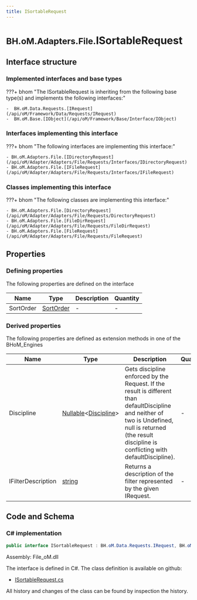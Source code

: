 ```yaml
---
title: ISortableRequest
---
```


# <small>BH.oM.Adapters.File.</small>**ISortableRequest**



## Interface structure

### Implemented interfaces and base types

???+ bhom "The ISortableRequest is inheriting from the following base type(s) and implements the following interfaces:"

    -  BH.oM.Data.Requests.[IRequest](/api/oM/Framework/Data/Requests/IRequest)
    -  BH.oM.Base.[IObject](/api/oM/Framework/Base/Interface/IObject)


### Interfaces implementing this interface

???+ bhom "The following interfaces are implementing this interface:"

    - BH.oM.Adapters.File.[IDirectoryRequest](/api/oM/Adapter/Adapters/File/Requests/Interfaces/IDirectoryRequest)
    - BH.oM.Adapters.File.[IFileRequest](/api/oM/Adapter/Adapters/File/Requests/Interfaces/IFileRequest)


### Classes implementing this interface

???+ bhom "The following classes are implementing this interface:"

    - BH.oM.Adapters.File.[DirectoryRequest](/api/oM/Adapter/Adapters/File/Requests/DirectoryRequest)
    - BH.oM.Adapters.File.[FileDirRequest](/api/oM/Adapter/Adapters/File/Requests/FileDirRequest)
    - BH.oM.Adapters.File.[FileRequest](/api/oM/Adapter/Adapters/File/Requests/FileRequest)


## Properties



### Defining properties

The following properties are defined on the interface

| Name             | Type             | Description      | Quantity         |
|------------------|------------------|------------------|------------------|
| SortOrder | [SortOrder](/api/oM/Adapter/Adapters/File/enums/SortOrder) | - | - |


### Derived properties

The following properties are defined as extension methods in one of the BHoM_Engines

| Name             | Type             | Description      | Quantity         | Engine           |
|------------------|------------------|------------------|------------------|------------------|
| Discipline | [Nullable](https://learn.microsoft.com/en-us/dotnet/api/System.Nullable-1?view=netstandard-2.0)&lt;[Discipline](/api/oM/Adapter/Adapters/Revit/Enums/Discipline)&gt; | Gets discipline enforced by the Request. If the result is different than defaultDiscipline and neither of two is Undefined, null is returned (the result discipline is conflicting with defaultDiscipline). | - | Revit_Engine |
| IFilterDescription | [string](https://learn.microsoft.com/en-us/dotnet/api/System.String?view=netstandard-2.0) | Returns a description of the filter represented by the given IRequest. | - | Revit_Engine |


## Code and Schema

### C# implementation

``` C# title="C#"
public interface ISortableRequest : BH.oM.Data.Requests.IRequest, BH.oM.Base.IObject
```

Assembly: File_oM.dll

The interface is defined in C#. The class definition is available on github:

- [ISortableRequest.cs](https://github.com/BHoM/File_Toolkit/blob/develop/File_oM/Requests\Interfaces\ISortableRequest.cs)

All history and changes of the class can be found by inspection the history.

